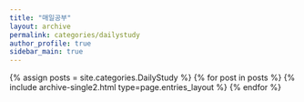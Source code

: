 ```yaml
---
title: "매일공부"
layout: archive
permalink: categories/dailystudy
author_profile: true
sidebar_main: true
---
```


{% assign posts = site.categories.DailyStudy %}
{% for post in posts %} {% include archive-single2.html type=page.entries_layout %} {% endfor %}

<!-- 눈에 보이는 부분 title (눌렀을 때) -->